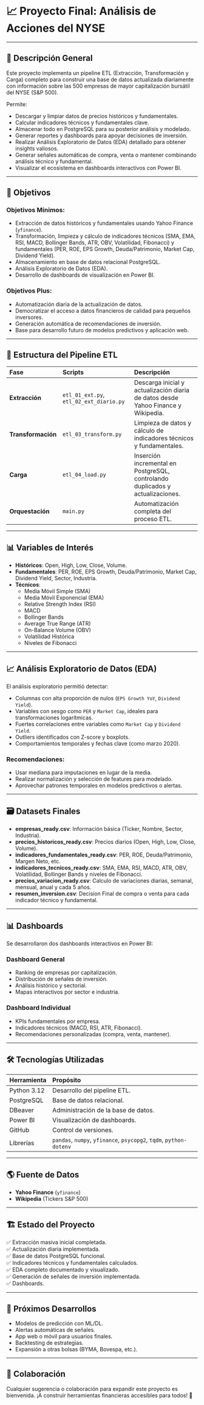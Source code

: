 # 📈 Proyecto Final: Análisis de Acciones del NYSE

---

## 🚀 Descripción General

Este proyecto implementa un pipeline ETL (Extracción, Transformación y Carga) completo para construir una base de datos actualizada diariamente con información sobre las 500 empresas de mayor capitalización bursátil del NYSE (S&P 500).

Permite:
- Descargar y limpiar datos de precios históricos y fundamentales.
- Calcular indicadores técnicos y fundamentales clave.
- Almacenar todo en PostgreSQL para su posterior análisis y modelado.
- Generar reportes y dashboards para apoyar decisiones de inversión.
- Realizar Análisis Exploratorio de Datos (EDA) detallado para obtener insights valiosos.
- Generar señales automáticas de compra, venta o mantener combinando análisis técnico y fundamental.
- Visualizar el ecosistema en dashboards interactivos con Power BI.

---

## 🎯 Objetivos

### Objetivos Mínimos:
- Extracción de datos históricos y fundamentales usando Yahoo Finance (`yfinance`).
- Transformación, limpieza y cálculo de indicadores técnicos (SMA, EMA, RSI, MACD, Bollinger Bands, ATR, OBV, Volatilidad, Fibonacci) y fundamentales (PER, ROE, EPS Growth, Deuda/Patrimonio, Market Cap, Dividend Yield).
- Almacenamiento en base de datos relacional PostgreSQL.
- Análisis Exploratorio de Datos (EDA).
- Desarrollo de dashboards de visualización en Power BI.

### Objetivos Plus:
- Automatización diaria de la actualización de datos.
- Democratizar el acceso a datos financieros de calidad para pequeños inversores.
- Generación automática de recomendaciones de inversión.
- Base para desarrollo futuro de modelos predictivos y aplicación web.

---

## 🧩 Estructura del Pipeline ETL

| Fase | Scripts | Descripción |
|:----|:--------|:------------|
| **Extracción** | `etl_01_ext.py`, `etl_02_ext_diario.py` | Descarga inicial y actualización diaria de datos desde Yahoo Finance y Wikipedia. |
| **Transformación** | `etl_03_transform.py` | Limpieza de datos y cálculo de indicadores técnicos y fundamentales. |
| **Carga** | `etl_04_load.py` | Inserción incremental en PostgreSQL, controlando duplicados y actualizaciones. |
| **Orquestación** | `main.py` | Automatización completa del proceso ETL. |

---

## 📊 Variables de Interés

- **Históricos**: Open, High, Low, Close, Volume.  
- **Fundamentales**: PER, ROE, EPS Growth, Deuda/Patrimonio, Market Cap, Dividend Yield, Sector, Industria.  
- **Técnicos**:  
  - Media Móvil Simple (SMA)  
  - Media Móvil Exponencial (EMA)  
  - Relative Strength Index (RSI)  
  - MACD  
  - Bollinger Bands  
  - Average True Range (ATR)  
  - On-Balance Volume (OBV)  
  - Volatilidad Histórica  
  - Niveles de Fibonacci  

---

## 📈 Análisis Exploratorio de Datos (EDA)

El análisis exploratorio permitió detectar:
- Columnas con alta proporción de nulos (`EPS Growth YoY`, `Dividend Yield`).
- Variables con sesgo como `PER` y `Market Cap`, ideales para transformaciones logarítmicas.
- Fuertes correlaciones entre variables como `Market Cap` y `Dividend Yield`.
- Outliers identificados con Z-score y boxplots.
- Comportamientos temporales y fechas clave (como marzo 2020).

### Recomendaciones:
- Usar mediana para imputaciones en lugar de la media.
- Realizar normalización y selección de features para modelado.
- Aprovechar patrones temporales en modelos predictivos o alertas.

---

## 🗃️ Datasets Finales

- **empresas_ready.csv**: Información básica (Ticker, Nombre, Sector, Industria).
- **precios_historicos_ready.csv**: Precios diarios (Open, High, Low, Close, Volume).
- **indicadores_fundamentales_ready.csv**: PER, ROE, Deuda/Patrimonio, Margen Neto, etc.
- **indicadores_tecnicos_ready.csv**: SMA, EMA, RSI, MACD, ATR, OBV, Volatilidad, Bollinger Bands y niveles de Fibonacci.
- **precios_variacion_ready.csv**: Calculo de variaciones diarias, semanal, mensual, anual y cada 5 años.
- **resumen_inversion.csv**: Decision Final de compra o venta para cada indicador técnico y fundamental.

---

## 📊 Dashboards

Se desarrollaron dos dashboards interactivos en Power BI:

### Dashboard General
- Ranking de empresas por capitalización.
- Distribución de señales de inversión.
- Análisis histórico y sectorial.
- Mapas interactivos por sector e industria.

### Dashboard Individual
- KPIs fundamentales por empresa.
- Indicadores técnicos (MACD, RSI, ATR, Fibonacci).
- Recomendaciones personalizadas (compra, venta, mantener).

---

## 🛠️ Tecnologías Utilizadas

| Herramienta | Propósito |
|:------------|:----------|
| Python 3.12 | Desarrollo del pipeline ETL. |
| PostgreSQL | Base de datos relacional. |
| DBeaver | Administración de la base de datos. |
| Power BI | Visualización de dashboards. |
| GitHub | Control de versiones. |
| Librerías | `pandas`, `numpy`, `yfinance`, `psycopg2`, `tqdm`, `python-dotenv` |

---

## 🌎 Fuente de Datos

- **Yahoo Finance** (`yfinance`)
- **Wikipedia** (Tickers S&P 500)

---

## 🏗️ Estado del Proyecto

✅ Extracción masiva inicial completada.  
✅ Actualización diaria implementada.  
✅ Base de datos PostgreSQL funcional.  
✅ Indicadores técnicos y fundamentales calculados.  
✅ EDA completo documentado y visualizado.  
✅ Generación de señales de inversión implementada.  
✅ Dashboards.

---

## 📌 Próximos Desarrollos

- Modelos de predicción con ML/DL.
- Alertas automáticas de señales.
- App web o móvil para usuarios finales.
- Backtesting de estrategias.
- Expansión a otras bolsas (BYMA, Bovespa, etc.).

---

## 🤝 Colaboración

Cualquier sugerencia o colaboración para expandir este proyecto es bienvenida. ¡A construir herramientas financieras accesibles para todos! 🚀